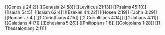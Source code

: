 [[Genesis 24:2]]
[[Genesis 24:58]]
[[Leviticus 21:13]]
[[Psalms 45:10]]
[[Isaiah 54:5]]
[[Isaiah 62:4]]
[[Ezekiel 44:22]]
[[Hosea 2:19]]
[[John 3:29]]
[[Romans 7:4]]
[[1 Corinthians 4:15]]
[[2 Corinthians 4:14]]
[[Galatians 4:11]]
[[Galatians 4:17]]
[[Ephesians 5:26]]
[[Philippians 1:8]]
[[Colossians 1:28]]
[[1 Thessalonians 2:11]]
